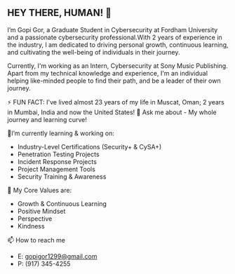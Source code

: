 

## HEY THERE, HUMAN! 👋

I’m Gopi Gor, a Graduate Student in Cybersecurity at Fordham University and a passionate cybersecurity professional.With 2 years of experience in the industry, I am dedicated to driving personal growth, continuous learning, and cultivating the well-being of individuals in their journey.

Currently, I'm working as an Intern, Cybersecurity at Sony Music Publishing. Apart from my technical knowledge and experience, I'm an individual helping like-minded people to find their path, and be a leader of their own journey.

⚡ FUN FACT: I've lived almost 23 years of my life in Muscat, Oman; 2 years in Mumbai, India and now the United States!
💬 Ask me about - My whole journey and learning curve!


🔭I’m currently learning & working on:
- Industry-Level Certifications (Security+ & CySA+)
- Penetration Testing Projects
- Incident Response Projects
- Project Management Tools
- Security Training & Awareness 

👯 My Core Values are:
- Growth & Continuous Learning
- Positive Mindset
- Perspective
- Kindness

📫 How to reach me
- E: gopigor1299@gmail.com
- P: (917) 345-4255
